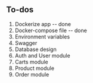 ## To-dos

1. Dockerize app -- done
2. Docker-compose file -- done
3. Environment variables
4. Swagger
5. Database design
6. Auth and User module
7. Carts module
8. Product module
9. Order module

